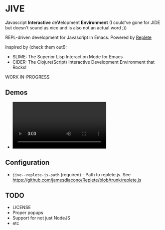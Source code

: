 # JIVE
**J**avascript **Interactive** de**V**elopment **Environment** (I could've gone for JIDE but doesn't sound as nice and is also not an actual word ;))

REPL-driven development for Javascript in Emacs. Powered by [Replete](https://github.com/jamesdiacono/Replete)

Inspired by (check them out!):
* SLIME: The Superior Lisp Interaction Mode for Emacs
* CIDER: The Clojure(Script) Interactive Development Environment that Rocks!

WORK IN-PROGRESS

## Demos
* ![Basic usage](https://github.com/anonimitoraf/jive/blob/main/demos/jive-demo-1.mp4)

## Configuration
* `jive--replete-js-path` (required) - Path to replete.js. See https://github.com/jamesdiacono/Replete/blob/trunk/replete.js

## TODO
* LICENSE
* Proper popups
* Support for not just NodeJS
* etc
